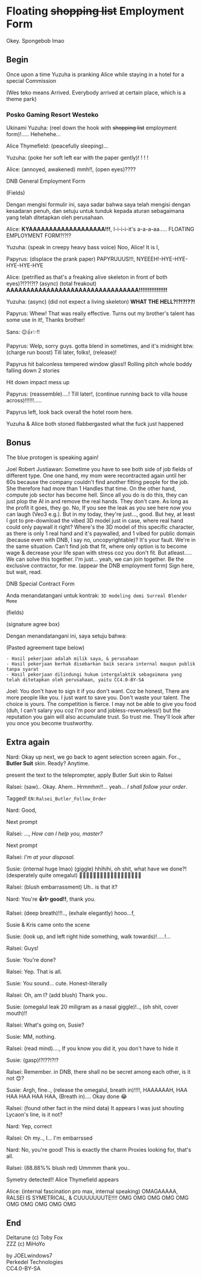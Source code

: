 # Floating ~~shopping list~~ Employment Form

Okey. Spongebob lmao

## Begin

Once upon a time Yuzuha is pranking Alice while staying in a hotel for a special Commission

(Wes teko means Arrived. Everybody arrived at certain place, which is a theme park)

### Posko Gaming Resort Westeko

Ukinami Yuzuha: (reel down the hook with ~~shopping list~~ employment form)!..... Hehehehe...

Alice Thymefield: (peacefully sleeping)...

Yuzuha: (poke her soft left ear with the paper gently)! ! ! !

Alice: (annoyed, awakened) mmh!!, (open eyes)????

DNB General Employment Form

(Fields)

Dengan mengisi formulir ini, saya sadar bahwa saya telah mengisi dengan kesadaran penuh, dan setuju untuk tunduk kepada aturan sebagaimana yang telah ditetapkan oleh perusahaan.

Alice: **KYAAAAAAAAAAAAAAAAAAA!!!**, I-i-i-i-it's a-a-a-aa..... FLOATING EMPLOYMENT FORM?!?!?

Yuzuha: (speak in creepy heavy bass voice) Noo, Alice! It is I,

Papyrus: (displace the prank paper) PAPYRUUUS!!!, NYEEEH!-HYE-HYE-HYE-HYE-HYE

Alice: (petrified as that's a freaking alive skeleton in front of both eyes)?!??!?!? (async) (total freakout) **AAAAAAAAAAAAAAAAAAAAAAAAAAAAAAAAA!!!!!!!!!!!!!!!!**

Yuzuha: (async) (did not expect a living skeleton) **WHAT THE HELL?!?!?!??!**

Papyrus: Whew! That was really effective. Turns out my brother's talent has some use in it!, Thanks brother!

Sans: 😉👍✨!!

Papyrus: Welp, sorry guys. gotta blend in sometimes, and it's midnight btw. (charge run boost) Till later, folks!, (release)!

Papyrus hit balconless tempered window glass!! Rolling pitch whole boddy falling down 2 stories

Hit down impact mess up

Papyrus: (reassemble)....! Till later!, (continue running back to villa house across)!!!!!!.....

Papyrus left, look back overall the hotel room here.

Yuzuha & Alice both stoned flabbergasted what the fuck just happened

## Bonus

The blue protogen is speaking again!

Joel Robert Justiawan: Sometime you have to see both side of job fields of different type. One one hand, my mom were recontracted again until her 60s because the company couldn't find another fitting people for the job. She therefore had more than 1 Handles that time. On the other hand, compute job sector has become hell. Since all you do is do this, they can just plop the AI in and remove the real hands. They don't care. As long as the profit it goes, they go. No, If you see the leak as you see here now you can laugh (Veo3 e.g.). But in my today, they're just..., good. But hey, at least I got to pre-download the vibed 3D model just in case, where real hand could only paywall it right? Where's the 3D model of this specific character, as there is only 1 real hand and it's paywalled, and 1 vibed for public domain (because even with DNB, I say no, uncopyrightable)? It's your fault. We're in the same situation. Can't find job that fit, where only option is to become wage & decrease your life span with stress coz you don't fit. But atleast..... We can solve this together. I'm just... yeah, we can join together. Be the exclusive contractor, for me. (appear the DNB employment form) Sign here, but wait, read.

DNB Special Contract Form

Anda menandatangani untuk kontrak: `3D modeling demi Surreal Blender Meme`

(fields)

(signature agree box)

Dengan menandatangani ini, saya setuju bahwa:

(Pasted agreement tape below)

```
- Hasil pekerjaan adalah milik saya, & perusahaan
- Hasil pekerjaan berhak disebarkan baik secara internal maupun publik tanpa syarat
- Hasil pekerjaan dilindungi hukum intergalaktik sebagaimana yang telah ditetapkan oleh perusahaan, yaitu CC4.0-BY-SA
```

Joel: You don't have to sign it if you don't want. Coz be honest, There are more people like you. I just want to save you. Don't waste your talent. The choice is yours. The competition is fierce. I may not be able to give you food (duh, I can't salary you coz I'm poor and jobless-revenueless!) but the reputation you gain will also accumulate trust. So trust me. They'll look after you once you become trustworthy.

## Extra again

Nard: Okay up next, we go back to agent selection screen again. For.., **Butler Suit** skin. Ready? Anytime.

present the text to the teleprompter, apply Butler Suit skin to Ralsei

Ralsei: (saw).. Okay. Ahem.. Hrmmhm!!... yeah... *I shall follow your order*. 

Tagged! `EN:Ralsei_Butler_Follow_Order`

Nard: Good,

Next prompt

Ralsei: ..., *How can I help you, master?*

Next prompt

Ralsei: *I'm at your disposal.*

Susie: (internal huge lmao) (giggle) hhihihi, oh shit, what have we done?! (desperately quite omegalul) 🤣🤣🤣🤣🤣🤣🤣🤣🤣🤣🤣🤣🤣🤣🤣🤣🤣🤣

Ralsei: (blush embarrassment) Uh.. is that it?

Nard: You're **👍✨ good!!**, thank you.

Ralsei: (deep breath)!!!.., (exhale elegantly) hooo...f,

Susie & Kris came onto the scene

Susie: (look up, and left right hide something, walk towards)!.....!...

Ralsei: Guys!

Susie: You're done?

Ralsei: Yep. That is all.

Susie: You sound... cute. Honest-literally

Ralsei: Oh, am I? (add blush) Thank you..

Susie: (omegalul leak 20 miligram as a nasal giggle)!.., (oh shit, cover mouth)!!

Ralsei: What's going on, Susie?

Susie: MM, nothing.

Ralsei: (read mind)...., If you know you did it, you don't have to hide it

Susie: (gasp)!?!??!?!?

Ralsei: Remember. in DNB, there shall no be secret among each other, is it not 😊?

Susie: Argh, fine.., (release the omegalul, breath in)!!!!, HAAAAAAH, HAA HAA HAA HAA HAA, (Breath in).... Okay done 😂

Ralsei: (found other fact in the mind data) It appears I was just shouting Lycaon's line, is it not?

Nard: Yep, correct

Ralsei: Oh my.., I... I'm embarrssed

Nard: No, you're good! This is exactly the charm Proxies looking for, that's all.

Ralsei: (88.88%% blush red) Ummmm thank you..

Symetry detected!! Alice Thymefield appears

Alice: (internal fascination pro max, internal speaking) OMAGAAAAA, RALSEI IS SYMETRICAL, & CUUUUUUUTE!!!! OMG OMG OMG OMG OMG OMG OMG OMG OMG OMG 

## End

Deltarune (c) Toby Fox  
ZZZ (c) MiHoYo

by JOELwindows7  
Perkedel Technologies  
CC4.0-BY-SA